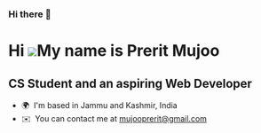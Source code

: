 ### Hi there 👋

<!--
**Preritmujoo/Preritmujoo** is a ✨ _special_ ✨ repository because its `README.md` (this file) appears on your GitHub profile.

Here are some ideas to get you started:

- 🔭 I’m currently working on ...
- 🌱 I’m currently learning ...
- 👯 I’m looking to collaborate on ...
- 🤔 I’m looking for help with ...
- 💬 Ask me about ...
- 📫 How to reach me: ...
- 😄 Pronouns: ...
- ⚡ Fun fact: ...
-->
Hi ![](https://user-images.githubusercontent.com/18350557/176309783-0785949b-9127-417c-8b55-ab5a4333674e.gif)My name is Prerit Mujoo
====================================================================================================================================

CS Student and an aspiring Web Developer
----------------------------------------

* 🌍  I'm based in Jammu and Kashmir, India
* ✉️  You can contact me at [mujooprerit@gmail.com](mailto:mujooprerit@gmail.com)

